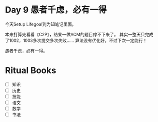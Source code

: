 # Day 9 愚者千虑，必有一得

今天Setup Lifegoal到为知笔记里面。

本来打算先看看《C2P》，结果一做ACM的题目停不下来了。
其实一整天只完成了1002，1003多次提交多次失败……
算法没有优化好，不过下次一定能行！

愚者千虑，必有一得。

# Ritual Books

- [ ] 知识
- [ ] 历史
- [ ] 技能
- [ ] 语文
- [ ] 数学
- [ ] 书法
